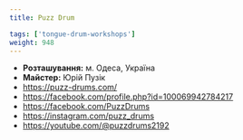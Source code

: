 ```yaml
---
title: Puzz Drum

tags: ['tongue-drum-workshops']
weight: 948
---
```



- **Розташування:** м. Одеса, Україна
- **Майстер:** Юрій Пузік
- https://puzz-drums.com/
- https://facebook.com/profile.php?id=100069942784217
- https://facebook.com/PuzzDrums
- https://instagram.com/puzz_drums
- https://youtube.com/@puzzdrums2192

